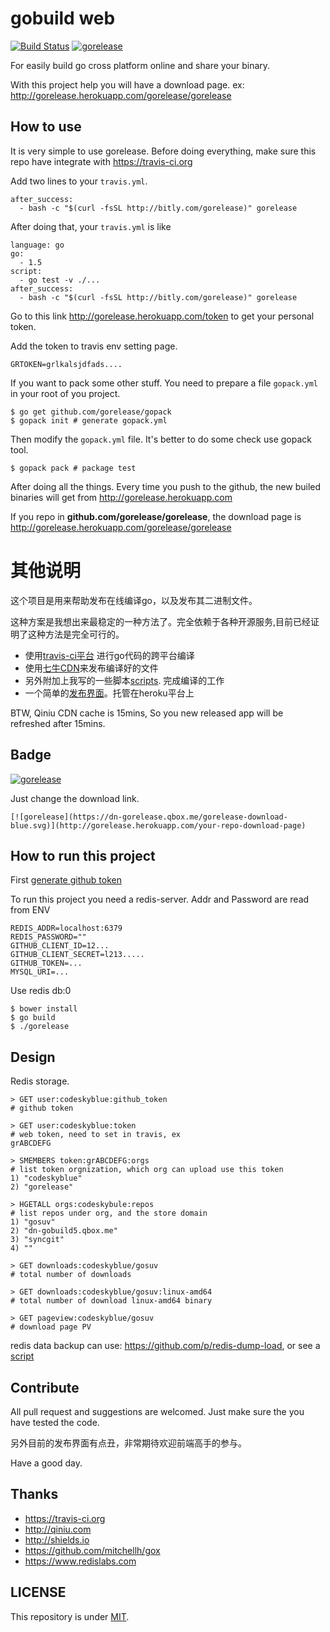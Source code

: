 # gobuild web
[![Build Status](https://travis-ci.org/gorelease/gorelease.svg?branch=master)](https://travis-ci.org/gorelease/gorelease)
[![gorelease](https://dn-gorelease.qbox.me/gorelease-download-blue.svg)](http://gorelease.herokuapp.com/gorelease/gorelease)

For easily build go cross platform online and share your binary.

With this project help you will have a download page. ex: <http://gorelease.herokuapp.com/gorelease/gorelease>

## How to use
It is very simple to use gorelease. Before doing everything, make sure this repo have integrate with <https://travis-ci.org>

Add two lines to your `travis.yml`.

	after_success:
	  - bash -c "$(curl -fsSL http://bitly.com/gorelease)" gorelease

After doing that, your `travis.yml` is like

	language: go
	go:
	  - 1.5
	script:
	  - go test -v ./...
	after_success:
	  - bash -c "$(curl -fsSL http://bitly.com/gorelease)" gorelease

Go to this link <http://gorelease.herokuapp.com/token> to get your personal token.

Add the token to travis env setting page.

	GRTOKEN=grlkalsjdfads....

If you want to pack some other stuff. You need to prepare a file `gopack.yml` in your root of you project.

	$ go get github.com/gorelease/gopack
	$ gopack init # generate gopack.yml

Then modify the `gopack.yml` file. It's better to do some check use gopack tool.

	$ gopack pack # package test

After doing all the things. Every time you push to the github, the new builed binaries will get from <http://gorelease.herokuapp.com>

If you repo in **github.com/gorelease/gorelease**, the download page is <http://gorelease.herokuapp.com/gorelease/gorelease>

# 其他说明
这个项目是用来帮助发布在线编译go，以及发布其二进制文件。

这种方案是我想出来最稳定的一种方法了。完全依赖于各种开源服务,目前已经证明了这种方法是完全可行的。

* 使用[travis-ci平台](https://travis-ci.org) 进行go代码的跨平台编译
* 使用[七牛CDN](http://qiniu.com)来发布编译好的文件
* 另外附加上我写的一些脚本[scripts](scripts). 完成编译的工作
* 一个简单的[发布界面](http://gorelease.herokuapp.com/)。托管在heroku平台上

BTW, Qiniu CDN cache is 15mins, So you new released app will be refreshed after 15mins.

## Badge
[![gorelease](https://dn-gorelease.qbox.me/gorelease-download-blue.svg)](http://gorelease.herokuapp.com/dn-gobuild5.qbox.me/gorelease/master)

Just change the download link.

	[![gorelease](https://dn-gorelease.qbox.me/gorelease-download-blue.svg)](http://gorelease.herokuapp.com/your-repo-download-page)

## How to run this project
First [generate github token](https://help.github.com/articles/creating-an-access-token-for-command-line-use/)

To run this project you need a redis-server. Addr and Password are read from ENV

	REDIS_ADDR=localhost:6379
	REDIS_PASSWORD=""
	GITHUB_CLIENT_ID=12...
	GITHUB_CLIENT_SECRET=l213.....
    GITHUB_TOKEN=...
    MYSQL_URI=...

Use redis db:0

    $ bower install
	$ go build
	$ ./gorelease

## Design
Redis storage.

	> GET user:codeskyblue:github_token
	# github token

	> GET user:codeskyblue:token
	# web token, need to set in travis, ex
	grABCDEFG

	> SMEMBERS token:grABCDEFG:orgs
	# list token orgnization, which org can upload use this token
	1) "codeskyblue"
	2) "gorelease"

	> HGETALL orgs:codeskybule:repos
	# list repos under org, and the store domain
	1) "gosuv"
	2) "dn-gobuild5.qbox.me"
	3) "syncgit"
	4) ""

	> GET downloads:codeskyblue/gosuv
	# total number of downloads

	> GET downloads:codeskyblue/gosuv:linux-amd64
	# total number of download linux-amd64 binary

	> GET pageview:codeskyblue/gosuv
	# download page PV
	

redis data backup can use: <https://github.com/p/redis-dump-load>, or see a [script](scripts/redisdl.py)

## Contribute
All pull request and suggestions are welcomed. Just make sure the you have tested the code.

另外目前的发布界面有点丑，非常期待欢迎前端高手的参与。

Have a good day.

## Thanks
* <https://travis-ci.org>
* <http://qiniu.com>
* <http://shields.io>
* <https://github.com/mitchellh/gox>
* <https://www.redislabs.com>

## LICENSE
This repository is under [MIT](LICENSE).
